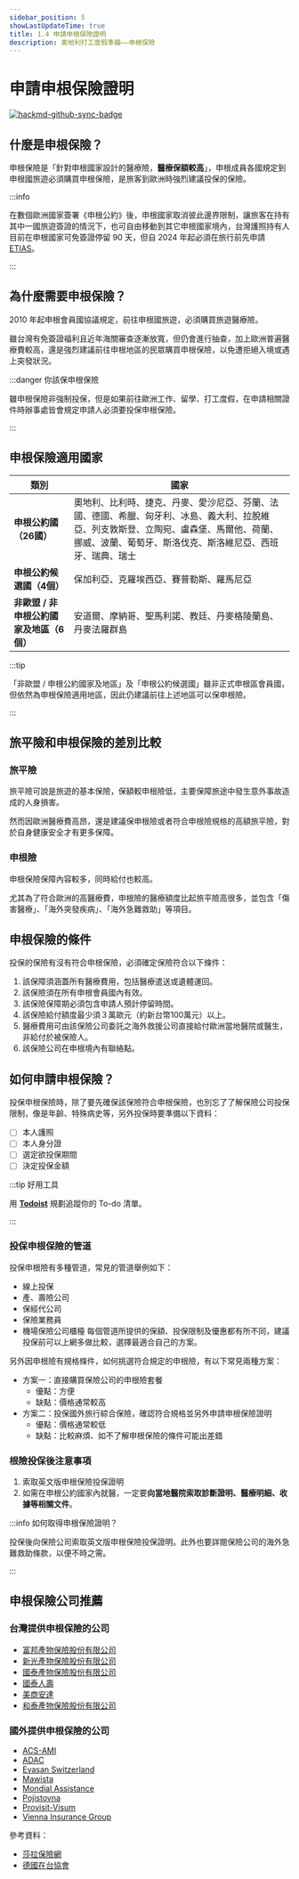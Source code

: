 ```yaml
---
sidebar_position: 5
showLastUpdateTime: true
title: 1.4 申請申根保險證明
description: 奧地利打工度假準備——申根保險
---
```


# 申請申根保險證明

[![hackmd-github-sync-badge](https://hackmd.io/-b_eEzkJTpK-GGh8kqGLFQ/badge)](https://hackmd.io/-b_eEzkJTpK-GGh8kqGLFQ)


## 什麼是申根保險？

申根保險是「針對申根國家設計的醫療險，**醫療保額較高**」，申根成員各國規定到申根國旅遊必須購買申根保險，是旅客到歐洲時強烈建議投保的保險。

:::info

在數個歐洲國家簽署《申根公約》後，申根國家取消彼此邊界限制，讓旅客在持有其中一國旅遊簽證的情況下，也可自由移動到其它申根國家境內，台灣護照持有人目前在申根國家可免簽證停留 90 天，但自 2024 年起必須在旅行前先申請 [ETIAS](https://travel-europe.europa.eu/etias_en)。

:::

## 為什麼需要申根保險？

2010 年起申根會員國協議規定，前往申根國旅遊，必須購買旅遊醫療險。

雖台灣有免簽證福利且近年海關審查逐漸放寬，但仍會進行抽查，加上歐洲普遍醫療費較高，還是強烈建議前往申根地區的民眾購買申根保險，以免遭拒絕入境或遇上突發狀況。

:::danger 你該保申根保險

雖申根保險非強制投保，但是如果前往歐洲工作、留學、打工度假，在申請相關證件時辦事處皆會規定申請人必須要投保申根保險。

:::

## 申根保險適用國家

| 類別 | 國家 |
| --- | --- |
| **申根公約國（26國）** | 奧地利、比利時、捷克、丹麥、愛沙尼亞、芬蘭、法國、德國、希臘、匈牙利、冰島、義大利、拉脫維亞、列支敦斯登、立陶宛、盧森堡、馬爾他、荷蘭、挪威、波蘭、葡萄牙、斯洛伐克、斯洛維尼亞、西班牙、瑞典、瑞士 |
| **申根公約候選國（4個）** | 保加利亞、克羅埃西亞、賽普勒斯、羅馬尼亞 |
| **非歐盟 / 非申根公約國家及地區（6個）** | 安道爾、摩納哥、聖馬利諾、教廷、丹麥格陵蘭島、丹麥法羅群島 |

:::tip
 
 「非歐盟 / 申根公約國家及地區」及「申根公約候選國」雖非正式申根區會員國，但依然為申根保險適用地區，因此仍建議前往上述地區可以保申根險。

:::

## 旅平險和申根保險的差別比較

### 旅平險

旅平險可說是旅遊的基本保險，保額較申根險低，主要保障旅途中發生意外事故造成的人身損害。

然而因歐洲醫療費高昂，還是建議保申根險或者符合申根險規格的高額旅平險，對於自身健康安全才有更多保障。

### 申根險

申根保險保障內容較多，同時給付也較高。

尤其為了符合歐洲的高醫療費，申根險的醫療額度比起旅平險高很多，並包含「傷害醫療」、「海外突發疾病」、「海外急難救助」等項目。

## 申根保險的條件

投保的保險有沒有符合申根保險，必須確定保險符合以下條件：
1. 該保障須涵蓋所有醫療費用，包括醫療遣送或遺體運回。
2. 該保險須在所有申根會員國內有效。
3. 該保險保障期必須包含申請人預計停留時間。
4. 該保險給付額度最少須３萬歐元（約新台幣100萬元）以上。
5. 醫療費用可由該保險公司委託之海外救援公司直接給付歐洲當地醫院或醫生，非給付於被保險人。
6. 該保險公司在申根境內有聯絡點。

## 如何申請申根保險？

投保申根保險時，除了要先確保該保險符合申根保險，也別忘了了解保險公司投保限制，像是年齡、特殊病史等，另外投保時要準備以下資料：
- [ ] 本人護照
- [ ] 本人身分證
- [ ] 選定欲投保期間
- [ ] 決定投保金額

:::tip 好用工具

用 [**Todoist**](https://get.todoist.io/3d1vczem1yso) 規劃追蹤你的 To-do 清單。

:::

### 投保申根保險的管道

投保申根險有多種管道，常見的管道舉例如下：
- 線上投保
- 產、壽險公司
- 保經代公司
- 保險業務員
- 機場保險公司櫃檯
每個管道所提供的保額、投保限制及優惠都有所不同，建議投保前可以上網多做比較，選擇最適合自己的方案。

另外因申根險有規格條件，如何挑選符合規定的申根險，有以下常見兩種方案：

- 方案一：直接購買保險公司的申根險套餐
    - 優點：方便
    - 缺點：價格通常較高
- 方案二：投保國外旅行綜合保險，確認符合規格並另外申請申根保險證明
    - 優點：價格通常較低
    - 缺點：比較麻煩、如不了解申根保險的條件可能出差錯

### 根險投保後注意事項

1. 索取英文版申根保險投保證明
2. 如需在申根公約國家內就醫，一定要**向當地醫院索取診斷證明、醫療明細、收據等相關文件**。

:::info 如何取得申根保險證明？

投保後向保險公司索取英文版申根保險投保證明。此外也要詳閱保險公司的海外急難救助條款，以便不時之需。

:::

## 申根保險公司推薦

### 台灣提供申根保險的公司

- [富邦產物保險股份有限公司](https://www.fubon.com/insurance/b2c/content/prod_travel/index.html#GO)
- [新光產物保險股份有限公司](https://www.sk858.com.tw/products/ta/schengen)
- [國泰產物保險股份有限公司](https://www.cathay-ins.com.tw/cathayins/personal/travel/)
- [國泰人壽](https://www.cathaylife.com.tw/cathaylife/products/travel)
- [美商安達](https://www.chubb.com/tw-zh/footer/insurance-area.html)
- [和泰產物保險股份有限公司](https://www.hotains.com.tw/)

### 國外提供申根保險的公司

- [ACS-AMI](https://www.acs-ami.com/en/travel-insurance/schengen-visa-insurance/)
- [ADAC](https://www.adac.de/produkte/versicherungen/reisekrankenversicherung/)
- [Evasan Switzerland](https://www.evasan.com/schengen-visa-insurance?lang=en)
- [Mawista](https://www.mawista.com/cn/)
- [Mondial Assistance](https://www.allianz-reiseversicherung.de/en_DE/incoming-health-insurance.html)
- [Pojistovna](https://www.pvzp.cz/en/reporting-an-insurance-event/?product=foreigners-medical-insurance#foreigners-medical-insurance)
- [Provisit-Visum](https://www.provisit.com/de/auslaender-in-deutschland)
- [Vienna Insurance Group](https://www.wienerstaedtische.at/)

參考資料：
- [莎拉保險網](https://www.saracares.com.tw/workshops/245)
- [德國在台協會](https://taipei.diplo.de/tw-zh-tw/service/visa-einreise/seite-liste-anerkannter-reisekrankenversicherungen/1887226)